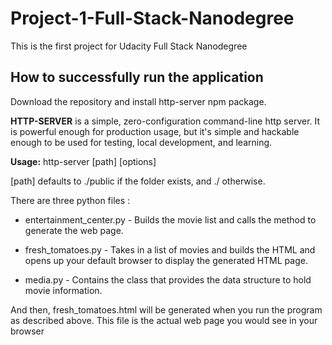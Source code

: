 # Project-1-Full-Stack-Nanodegree
This is the first project for Udacity Full Stack Nanodegree
## How to successfully run the application
Download the repository and install http-server npm package.

<b>HTTP-SERVER</b> is a simple, zero-configuration command-line http server. It is powerful enough for production usage, but it's simple and hackable enough to be used for testing, local development, and learning.

<b>Usage:</b>
 http-server [path] [options]
 
[path] defaults to ./public if the folder exists, and ./ otherwise.

There are three python files : 

 * entertainment_center.py - Builds the movie list and calls the method to generate the web page.
 
 * fresh_tomatoes.py - Takes in a list of movies and builds the HTML and opens up your default browser to display the generated HTML page.
 
 * media.py - Contains the class that provides the data structure to hold movie information.

And then, fresh_tomatoes.html will be generated when you run the program as described above. This file is the actual web page you would see in your browser
